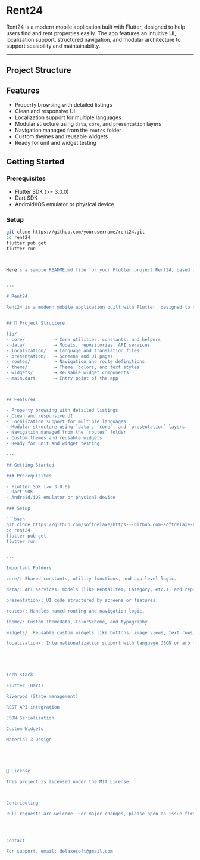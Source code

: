 # Rent24

Rent24 is a modern mobile application built with Flutter, designed to help users find and rent properties easily. The app features an intuitive UI, localization support, structured navigation, and modular architecture to support scalability and maintainability.

---

##  Project Structure




##  Features

- Property browsing with detailed listings
- Clean and responsive UI
- Localization support for multiple languages
- Modular structure using `data`, `core`, and `presentation` layers
- Navigation managed from the `routes` folder
- Custom themes and reusable widgets
- Ready for unit and widget testing



## Getting Started

### Prerequisites

- Flutter SDK (>= 3.0.0)
- Dart SDK
- Android/iOS emulator or physical device

### Setup

```bash
git clone https://github.com/yourusername/rent24.git
cd rent24
flutter pub get
flutter run



Here's a sample README.md file for your Flutter project Rent24, based on the folder structure in the image:


---

# Rent24

Rent24 is a modern mobile application built with Flutter, designed to help users find and rent properties easily. The app features an intuitive UI, localization support, structured navigation, and modular architecture to support scalability and maintainability.


## 📁 Project Structure

lib/
- core/           → Core utilities, constants, and helpers  
- data/           → Models, repositories, API services  
- localization/   → Language and translation files  
- presentation/   → Screens and UI pages  
- routes/         → Navigation and route definitions  
- theme/          → Theme, colors, and text styles  
- widgets/        → Reusable widget components  
- main.dart       → Entry point of the app



## Features

- Property browsing with detailed listings
- Clean and responsive UI
- Localization support for multiple languages
- Modular structure using `data`, `core`, and `presentation` layers
- Navigation managed from the `routes` folder
- Custom themes and reusable widgets
- Ready for unit and widget testing

---

## Getting Started

### Prerequisites

- Flutter SDK (>= 3.0.0)
- Dart SDK
- Android/iOS emulator or physical device

### Setup

```bash
git clone https://github.com/softdelaxe/https---github.com-softdelaxe-rent24
cd rent24
flutter pub get
flutter run


---

Important Folders

core/: Shared constants, utility functions, and app-level logic.

data/: API services, models (like RentalItem, Category, etc.), and repositories.

presentation/: UI code structured by screens or features.

routes/: Handles named routing and navigation logic.

theme/: Custom ThemeData, ColorScheme, and typography.

widgets/: Reusable custom widgets like buttons, image views, text rows, etc.

localization/: Internationalization support with language JSON or arb files.





Tech Stack

Flutter (Dart)

Riverpod (State management)

REST API integration

JSON Serialization

Custom Widgets

Material 3 Design





📄 License

This project is licensed under the MIT License.



Contributing

Pull requests are welcome. For major changes, please open an issue first to discuss what you would like to change.


---

Contact

For support, email: delaxesoft@gmail.com




